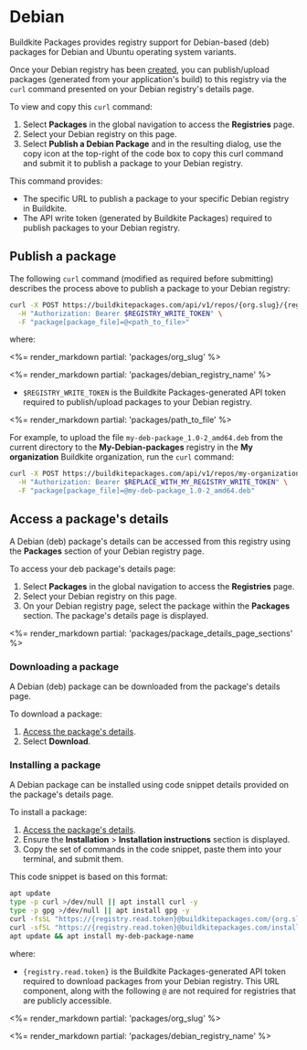 # Debian

Buildkite Packages provides registry support for Debian-based (deb) packages for Debian and Ubuntu operating system variants.

Once your Debian registry has been [created](/docs/packages/manage-registries#create-a-registry), you can publish/upload packages (generated from your application's build) to this registry via the `curl` command presented on your Debian registry's details page.

To view and copy this `curl` command:

1. Select **Packages** in the global navigation to access the **Registries** page.
1. Select your Debian registry on this page.
1. Select **Publish a Debian Package** and in the resulting dialog, use the copy icon at the top-right of the code box to copy this curl command and submit it to publish a package to your Debian registry.

This command provides:

- The specific URL to publish a package to your specific Debian registry in Buildkite.
- The API write token (generated by Buildkite Packages) required to publish packages to your Debian registry.

## Publish a package

The following `curl` command (modified as required before submitting) describes the process above to publish a package to your Debian registry:

```bash
curl -X POST https://buildkitepackages.com/api/v1/repos/{org.slug}/{registry.name}/packages.json \
  -H "Authorization: Bearer $REGISTRY_WRITE_TOKEN" \
  -F "package[package_file]=@<path_to_file>"
```

where:

<%= render_markdown partial: 'packages/org_slug' %>

<%= render_markdown partial: 'packages/debian_registry_name' %>

- `$REGISTRY_WRITE_TOKEN` is the Buildkite Packages-generated API token required to publish/upload packages to your Debian registry.

<%= render_markdown partial: 'packages/path_to_file' %>

For example, to upload the file `my-deb-package_1.0-2_amd64.deb` from the current directory to the **My-Debian-packages** registry in the **My organization** Buildkite organization, run the `curl` command:

```bash
curl -X POST https://buildkitepackages.com/api/v1/repos/my-organization/my-debian-packages/packages.json \
  -H "Authorization: Bearer $REPLACE_WITH_MY_REGISTRY_WRITE_TOKEN" \
  -F "package[package_file]=@my-deb-package_1.0-2_amd64.deb"
```

## Access a package's details

A Debian (deb) package's details can be accessed from this registry using the **Packages** section of your Debian registry page.

To access your deb package's details page:

1. Select **Packages** in the global navigation to access the **Registries** page.
1. Select your Debian registry on this page.
1. On your Debian registry page, select the package within the **Packages** section. The package's details page is displayed.

<%= render_markdown partial: 'packages/package_details_page_sections' %>

### Downloading a package

A Debian (deb) package can be downloaded from the package's details page.

To download a package:

1. [Access the package's details](#access-a-packages-details).
1. Select **Download**.

### Installing a package

A Debian package can be installed using code snippet details provided on the package's details page.

To install a package:

1. [Access the package's details](#access-a-packages-details).
1. Ensure the **Installation** > **Installation instructions** section is displayed.
1. Copy the set of commands in the code snippet, paste them into your terminal, and submit them.

This code snippet is based on this format:

```bash
apt update
type -p curl >/dev/null || apt install curl -y
type -p gpg >/dev/null || apt install gpg -y
curl -fsSL "https://{registry.read.token}@buildkitepackages.com/{org.slug}/{registry.name}/gpgkey" | gpg --dearmor -o /etc/apt/keyrings/{org.slug}_{registry.name}-archive-keyring.gpg
curl -sfSL "https://{registry.read.token}@buildkitepackages.com/install/repositories/{org.slug}/{registry.name}/config_file.list?source=buildkite&name=${HOSTNAME}" > /etc/apt/sources.list.d/buildkite-{org.slug}-{registry.name}.list
apt update && apt install my-deb-package-name
```

where:

- `{registry.read.token}` is the Buildkite Packages-generated API token required to download packages from your Debian registry. This URL component, along with the following `@` are not required for registries that are publicly accessible.

<%= render_markdown partial: 'packages/org_slug' %>

<%= render_markdown partial: 'packages/debian_registry_name' %>
